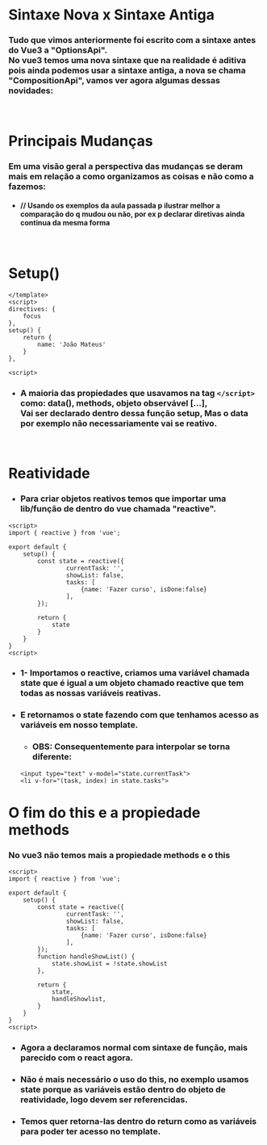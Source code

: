 # Sintaxe Nova x Sintaxe Antiga
### Tudo que vimos anteriormente foi escrito com a sintaxe antes do Vue3 a "OptionsApi". <br>No vue3 temos uma nova sintaxe que na realidade é aditiva pois ainda podemos usar a sintaxe antiga, a nova se chama "CompositionApi", vamos ver agora algumas dessas novidades:
<br>

# Principais Mudanças
### Em uma visão geral a perspectiva das mudanças se deram mais em relação a como organizamos as coisas e não como a fazemos:
- #### // Usando os exemplos da aula passada p ilustrar melhor a comparação do q mudou ou não, por ex p declarar diretivas ainda continua da mesma forma 
<br>

# Setup()
````
</template>
<script>
directives: {
    focus
},
setup() {
    return {
        name: 'João Mateus'
    }
},

<script>
````
- ### A maioria das propiedades que usavamos na tag `</script>` como: data(), methods, objeto observável [...],<br> Vai ser declarado dentro dessa função setup, Mas o data por exemplo não necessariamente vai se reativo.
<br>

# Reatividade
- ### Para criar objetos reativos temos que importar uma lib/função de dentro do vue chamada "reactive".
````
<script>
import { reactive } from 'vue';

export default {
    setup() {
        const state = reactive({
                currentTask: '',
                showList: false,
                tasks: [
                    {name: 'Fazer curso', isDone:false}
                ],
        });
    
        return {
            state
        }
    }
}
<script>
````
- ### 1- Importamos o reactive, criamos uma variável chamada state que é igual a um objeto chamado reactive que tem todas as nossas variáveis reativas.
- ### E retornamos o state fazendo com que tenhamos acesso as variáveis em nosso template.
    - ### **OBS**: Consequentemente para interpolar se torna diferente: 
    ````
    <input type="text" v-model="state.currentTask">
    <li v-for="(task, index) in state.tasks">
    ````

# O fim do this e a propiedade methods
### No vue3 não temos mais a propiedade methods e o this
````
<script>
import { reactive } from 'vue';

export default {
    setup() {
        const state = reactive({
                currentTask: '',
                showList: false,
                tasks: [
                    {name: 'Fazer curso', isDone:false}
                ],
        });
        function handleShowList() {
            state.showList = !state.showList
        },
    
        return {
            state,
            handleShowlist,
        }
    }
}
<script>
````
- ### Agora a declaramos normal com sintaxe de função, mais parecido com o react agora.
- ### Não é mais necessário o uso do this, no exemplo usamos state porque as variáveis estão dentro do objeto de reatividade, logo devem ser referencidas.
- ### Temos quer retorna-las dentro do return como as variáveis para poder ter acesso no template.
<br>


